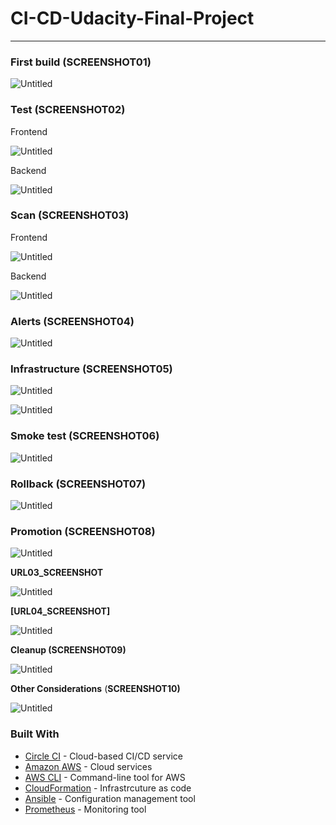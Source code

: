

# CI-CD-Udacity-Final-Project
---

### First build (**SCREENSHOT01)**

![Untitled](CI-CD-Udacity-Final-Project%204c7aa8b0971d4b1293b9ee90ab35ab12/Untitled.png)

### Test (**SCREENSHOT02)**

Frontend

![Untitled](CI-CD-Udacity-Final-Project%204c7aa8b0971d4b1293b9ee90ab35ab12/Untitled%201.png)

Backend

![Untitled](CI-CD-Udacity-Final-Project%204c7aa8b0971d4b1293b9ee90ab35ab12/Untitled%202.png)

### Scan (**SCREENSHOT03)**

Frontend

![Untitled](CI-CD-Udacity-Final-Project%204c7aa8b0971d4b1293b9ee90ab35ab12/Untitled%203.png)

Backend

![Untitled](CI-CD-Udacity-Final-Project%204c7aa8b0971d4b1293b9ee90ab35ab12/Untitled%204.png)

### Alerts (**SCREENSHOT04)**

![Untitled](CI-CD-Udacity-Final-Project%204c7aa8b0971d4b1293b9ee90ab35ab12/Untitled%205.png)

### ****Infrastructure**** (**SCREENSHOT05)**

![Untitled](CI-CD-Udacity-Final-Project%204c7aa8b0971d4b1293b9ee90ab35ab12/Untitled%206.png)

![Untitled](CI-CD-Udacity-Final-Project%204c7aa8b0971d4b1293b9ee90ab35ab12/Untitled%207.png)

### Smoke test (**SCREENSHOT06)**

![Untitled](CI-CD-Udacity-Final-Project%204c7aa8b0971d4b1293b9ee90ab35ab12/Untitled%208.png)

### ****Rollback**** (**SCREENSHOT07)**

![Untitled](CI-CD-Udacity-Final-Project%204c7aa8b0971d4b1293b9ee90ab35ab12/Untitled%209.png)

### ****Promotion**** (**SCREENSHOT08)**

![Untitled](CI-CD-Udacity-Final-Project%204c7aa8b0971d4b1293b9ee90ab35ab12/Untitled%2010.png)

**URL03_SCREENSHOT**

![Untitled](CI-CD-Udacity-Final-Project%204c7aa8b0971d4b1293b9ee90ab35ab12/Untitled%2011.png)

**[URL04_SCREENSHOT]**

![Untitled](CI-CD-Udacity-Final-Project%204c7aa8b0971d4b1293b9ee90ab35ab12/Untitled%2012.png)

**Cleanup (SCREENSHOT09)**

![Untitled](CI-CD-Udacity-Final-Project%204c7aa8b0971d4b1293b9ee90ab35ab12/Untitled%2013.png)

****Other Considerations**** (**SCREENSHOT10)**

![Untitled](CI-CD-Udacity-Final-Project%204c7aa8b0971d4b1293b9ee90ab35ab12/Untitled%2014.png)

### **Built With**

- [Circle CI](https://github.com/eslamdyab21/CI-CD-Udacity-Final-Project/blob/main/www.circleci.com) - Cloud-based CI/CD service
- [Amazon AWS](https://aws.amazon.com/) - Cloud services
- [AWS CLI](https://aws.amazon.com/cli/) - Command-line tool for AWS
- [CloudFormation](https://aws.amazon.com/cloudformation/) - Infrastrcuture as code
- [Ansible](https://www.ansible.com/) - Configuration management tool
- [Prometheus](https://prometheus.io/) - Monitoring tool